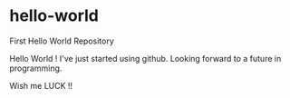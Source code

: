 # hello-world
First Hello World Repository


Hello World !
I've just started using github. Looking forward to a future in programming.

Wish me LUCK !!
